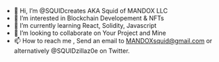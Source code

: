 - 👋 Hi, I’m @SQUIDcreates AKA Squid of MANDOX LLC
- 👀 I’m interested in Blockchain Developement & NFTs
- 🌱 I’m currently learning React, Solidity, Javascript
- 💞️ I’m looking to collaborate on Your Project and Mine
- 📫 How to reach me , Send an email to MANDOXsquid@gmail.com or alternatively @SQUIDzillaz0e on Twitter. 

